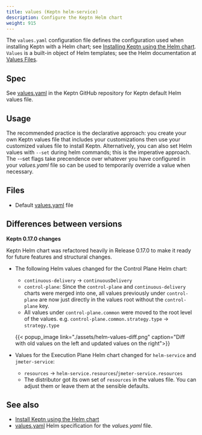 ```yaml
---
title: values (Keptn helm-service)
description: Configure the Keptn Helm chart
weight: 915
---
```


The `values.yaml` configuration file defines the configuration used
when installing Keptn with a Helm chart; see
[Installing Keptn using the Helm chart](../../../../previous-releases/install/helm-install).
`Values` is a built-in object of Helm templates; see the Helm documentation at
[Values Files](https://helm.sh/docs/chart_template_guide/values_files/).

## Spec

See [values.yaml](https://github.com/keptn/keptn/blob/master/installer/manifests/keptn/values.yaml)
in the Keptn GitHub repository for Keptn default Helm values file.

## Usage

The recommended practice is the declarative approach:
you create your own Keptn values file that includes your customizations
then use your customized values file to install Keptn.
Alternatively, you can also set Helm values with `--set` during helm commands;
this is the imperative approach.
The --set flags take precendence over whatever you have configured in your *values.yaml* file
so can be used to temporarily override a value when necessary.

## Files

* Default [values.yaml](https://github.com/keptn/keptn/blob/master/installer/manifests/keptn/values.yaml) file

## Differences between versions

**Keptn 0.17.0 changes**

Keptn Helm chart was refactored heavily in Release 0.17.0
to make it ready for future features and structural changes.

- The following Helm values changed for the Control Plane Helm chart:
  - `continuous-delivery` -> `continuousDelivery`
  - `control-plane`: Since the `control-plane` and `continuous-delivery` charts were merged into one, all values
     previously under `control-plane` are now just directly in the values root without the `control-plane` key.
  - All values under `control-plane.common` were moved to the root level of the values.
    e.g. `control-plane.common.strategy.type` -> `strategy.type`

  {{< popup_image
  link="./assets/helm-values-diff.png"
  caption="Diff with old values on the left and updated values on the right">}}

- Values for the Execution Plane Helm chart changed for `helm-service` and `jmeter-service`:

  - `resources` -> `helm-service.resources`/`jmeter-service.resources`
  - The distributor got its own set of `resources` in the values file.
  You can adjust them or leave them at the sensible defaults.

## See also

* [Install Keptn using the Helm chart](../../../../previous-releases/install/helm-install)
* [values.yaml](https://helm.sh/docs/chart_template_guide/values_files/)
  Helm specification for the *values.yaml* file.

